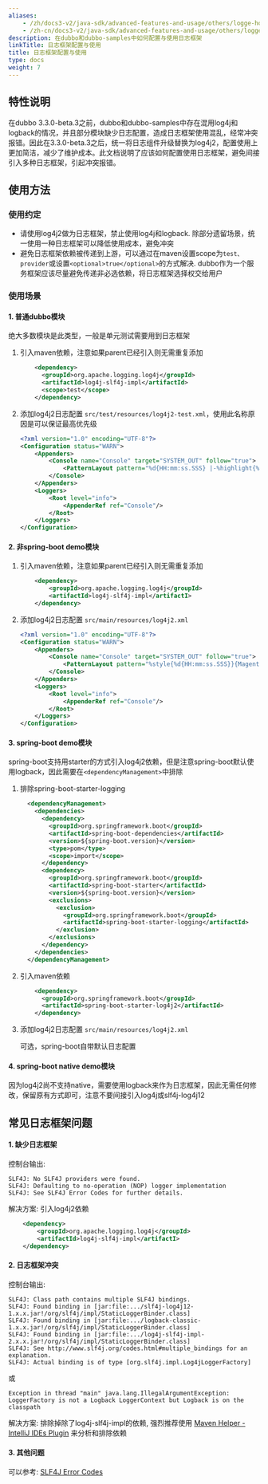 ```yaml
---
aliases:
    - /zh/docs3-v2/java-sdk/advanced-features-and-usage/others/logge-howto/
    - /zh-cn/docs3-v2/java-sdk/advanced-features-and-usage/others/logger-howto/
description: 在dubbo和dubbo-samples中如何配置与使用日志框架
linkTitle: 日志框架配置与使用
title: 日志框架配置与使用
type: docs
weight: 7
---
```


## 特性说明

在dubbo 3.3.0-beta.3之前，dubbo和dubbo-samples中存在混用log4j和logback的情况，并且部分模块缺少日志配置，造成日志框架使用混乱，经常冲突报错。因此在3.3.0-beta.3之后，统一将日志组件升级替换为log4j2，配置使用上更加简洁，减少了维护成本。此文档说明了应该如何配置使用日志框架，避免间接引入多种日志框架，引起冲突报错。

## 使用方法

### 使用约定

* 请使用log4j2做为日志框架，禁止使用log4j和logback.
  除部分遗留场景，统一使用一种日志框架可以降低使用成本，避免冲突
* 避免日志框架依赖被传递到上游，可以通过在maven设置scope为`test、provider`或设置`<optional>true</optional>`的方式解决.
  dubbo作为一个服务框架应该尽量避免传递非必选依赖，将日志框架选择权交给用户

### 使用场景

#### 1. 普通dubbo模块

绝大多数模块是此类型，一般是单元测试需要用到日志框架

1. 引入maven依赖，注意如果parent已经引入则无需重复添加

    ```xml
        <dependency>
          <groupId>org.apache.logging.log4j</groupId>
          <artifactId>log4j-slf4j-impl</artifactId>
          <scope>test</scope>
        </dependency>
    ```

2. 添加log4j2日志配置 `src/test/resources/log4j2-test.xml`，使用此名称原因是可以保证最高优先级

   ```xml
   <?xml version="1.0" encoding="UTF-8"?>
   <Configuration status="WARN">
       <Appenders>
           <Console name="Console" target="SYSTEM_OUT" follow="true">
               <PatternLayout pattern="%d{HH:mm:ss.SSS} |-%highlight{%-5p} [%t] %40.40c:%-3L -| %m%n%rEx{filters(jdk.internal.reflect,java.lang.reflect,sun.reflect,org.junit,org.mockito)}" charset="UTF-8"/>
           </Console>
       </Appenders>
       <Loggers>
           <Root level="info">
               <AppenderRef ref="Console"/>
           </Root>
       </Loggers>
   </Configuration>
   ```


#### 2. 非spring-boot demo模块
1. 引入maven依赖，注意如果parent已经引入则无需重复添加

    ```xml
        <dependency>
            <groupId>org.apache.logging.log4j</groupId>
            <artifactId>log4j-slf4j-impl</artifactI>
        </dependency>
    ```
    
2. 添加log4j2日志配置 `src/main/resources/log4j2.xml`

   ```xml
   <?xml version="1.0" encoding="UTF-8"?>
   <Configuration status="WARN">
       <Appenders>
           <Console name="Console" target="SYSTEM_OUT" follow="true">
               <PatternLayout pattern="%style{%d{HH:mm:ss.SSS}}{Magenta} %style{|-}{White}%highlight{%-5p} [%t] %style{%40.40c}{Cyan}:%style{%-3L}{Blue} %style{-|}{White} %m%n%rEx{filters(jdk.internal.reflect,java.lang.reflect,sun.reflect)}" disableAnsi="false" charset="UTF-8"/>
           </Console>
       </Appenders>
       <Loggers>
           <Root level="info">
               <AppenderRef ref="Console"/>
           </Root>
       </Loggers>
   </Configuration>
   ```
   
#### 3. spring-boot demo模块

spring-boot支持用starter的方式引入log4j2依赖，但是注意spring-boot默认使用logback，因此需要在`<dependencyManagement>`中排除

1. 排除spring-boot-starter-logging

    ```xml
      <dependencyManagement>
        <dependencies>
          <dependency>
            <groupId>org.springframework.boot</groupId>
            <artifactId>spring-boot-dependencies</artifactId>
            <version>${spring-boot.version}</version>
            <type>pom</type>
            <scope>import</scope>
          </dependency>
          <dependency>
            <groupId>org.springframework.boot</groupId>
            <artifactId>spring-boot-starter</artifactId>
            <version>${spring-boot.version}</version>
            <exclusions>
              <exclusion>
                <groupId>org.springframework.boot</groupId>
                <artifactId>spring-boot-starter-logging</artifactId>
              </exclusion>
            </exclusions>
          </dependency>
        </dependencies>
      </dependencyManagement>
    ```

2. 引入maven依赖

   ```xml
       <dependency>
         <groupId>org.springframework.boot</groupId>
         <artifactId>spring-boot-starter-log4j2</artifactId>
       </dependency>
   ```

3. 添加log4j2日志配置 `src/main/resources/log4j2.xml`

   可选，spring-boot自带默认日志配置

#### 4. spring-boot native demo模块

因为log4j2尚不支持native，需要使用logback来作为日志框架，因此无需任何修改，保留原有方式即可，注意不要间接引入log4j或slf4j-log4j12

## 常见日志框架问题

#### 1. 缺少日志框架

控制台输出:

```
SLF4J: No SLF4J providers were found.
SLF4J: Defaulting to no-operation (NOP) logger implementation
SLF4J: See SLF4J Error Codes for further details.
```

解决方案: 引入log4j2依赖

```xml
    <dependency>
        <groupId>org.apache.logging.log4j</groupId>
        <artifactId>log4j-slf4j-impl</artifactI>
    </dependency>
```

#### 2. 日志框架冲突

控制台输出:

```
SLF4J: Class path contains multiple SLF4J bindings.
SLF4J: Found binding in [jar:file:.../slf4j-log4j12-1.x.x.jar!/org/slf4j/impl/StaticLoggerBinder.class]
SLF4J: Found binding in [jar:file:.../logback-classic-1.x.x.jar!/org/slf4j/impl/StaticLoggerBinder.class]
SLF4J: Found binding in [jar:file:.../log4j-slf4j-impl-2.x.x.jar!/org/slf4j/impl/StaticLoggerBinder.class]
SLF4J: See http://www.slf4j.org/codes.html#multiple_bindings for an explanation.
SLF4J: Actual binding is of type [org.slf4j.impl.Log4jLoggerFactory]
```

或

```
Exception in thread "main" java.lang.IllegalArgumentException: LoggerFactory is not a Logback LoggerContext but Logback is on the classpath
```

解决方案: 排除掉除了log4j-slf4j-impl的依赖, 强烈推荐使用 [Maven Helper - IntelliJ IDEs Plugin](https://plugins.jetbrains.com/plugin/7179-maven-helper) 来分析和排除依赖

#### 3. 其他问题

可以参考: [SLF4J Error Codes](https://www.slf4j.org/codes.html)
